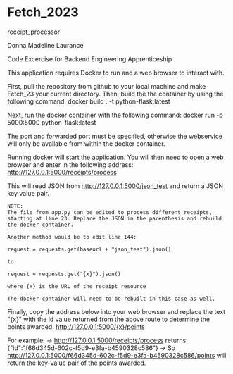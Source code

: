 # Fetch_2023
receipt_processor

Donna Madeline Laurance

Code Excercise for Backend Engineering Apprenticeship 


This application requires Docker to run and a web browser to interact with.


First, pull the repository from github to your local machine and make Fetch_23 your current directory. 
Then, build the the container by using the following command: 
docker build . -t python-flask:latest

Next, run the docker container with the following command: 
docker run -p 5000:5000 python-flask:latest

The port and forwarded port must be specified, otherwise the webservice will only be available from within the docker container.

Running docker will start the application. You will then need to open a web browser and enter in the following address: 
http://127.0.0.1:5000/receipts/process

This will read JSON from http://127.0.0.1:5000/json_test and return a JSON key value pair. 

    NOTE: 
    The file from app.py can be edited to process different receipts, starting at line 23. Replace the JSON in the parenthesis and rebuild the docker container. 
    
    Another method would be to edit line 144: 
    
    request = requests.get(baseurl + "json_test").json()
    
    to
    
    request = requests.get("{x}").json()
    
    where {x} is the URL of the receipt resource
    
    The docker container will need to be rebuilt in this case as well.

Finally, copy the address below into your web browser and replace the text "{x}" with the id value returned from the above route to determine the points awarded. 
http://127.0.0.1:5000/{x}/points

For example:
-> http://127.0.0.1:5000/receipts/process returns: {"id":"f66d345d-602c-f5d9-e3fa-b4590328c586"} 
-> So http://127.0.0.1:5000/f66d345d-602c-f5d9-e3fa-b4590328c586/points will return the key-value pair of the points awarded.

